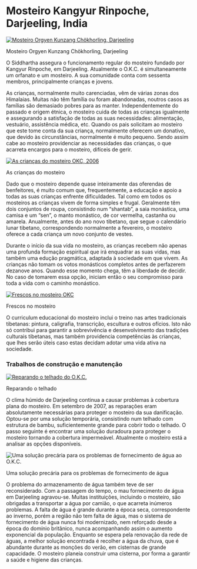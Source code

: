 #  Mosteiro Kangyur Rinpoche, Darjeeling, India 

[ ![Mosteiro Orgyen Kunzang Chökhorling, Darjeeling](/images/img_okc_monastere-150x150.jpg) ](/images/img_okc_monastere.jpg)

Mosteiro Orgyen Kunzang Chökhorling, Darjeeling 

O Siddhartha assegura o funcionamento regular do mosteiro fundado por Kangyur Rinpoche, em Darjeeling. Atualmente o O.K.C. é simultaneamente um orfanato e um mosteiro. A sua comunidade conta com sessenta membros, principalmente crianças e jovens. 

As crianças, normalmente muito carenciadas, vêm de várias zonas dos Himalaias. Muitas não têm família ou foram abandonadas, noutros casos as famílias são demasiado pobres para as manter. Independentemente do passado e origem étnica, o mosteiro cuida de todas as crianças igualmente e assegurando a satisfação de todas as suas necessidades: alimentação, vestuário, assistência médica, etc. Quando os pais solicitam ao mosteiro que este tome conta da sua criança, normalmente oferecem um donativo, que devido às circunstâncias, normalmente é muito pequeno. Sendo assim cabe ao mosteiro providenciar as necessidades das crianças, o que acarreta encargos para o mosteiro, difíceis de gerir. 

[ ![As crianças do mosteiro OKC, 2006](/images/img_okc_1-150x150.jpg) ](/images/img_okc_1.jpg)

As crianças do mosteiro 

Dado que o mosteiro depende quase inteiramente das oferendas de benfeitores, é muito comum que, frequentemente, a educação e apoio a todas as suas crianças enfrente dificuldades. Tal como em todos os mosteiros as crianças vivem de forma simples e frugal. Geralmente têm dois conjuntos de roupa, consistindo num “shantab”, a saia monástica, uma camisa e um “sen”, o manto monástico, de cor vermelha, castanha ou amarela. Anualmente, antes do ano novo tibetano, que segue o calendário lunar tibetano, correspondendo normalmente a fevereiro, o mosteiro oferece a cada criança um novo conjunto de vestes. 

Durante o início da sua vida no mosteiro, as crianças recebem não apenas uma profunda formação espiritual que irá enquadrar as suas vidas, mas também uma edução pragmática, adaptada à sociedade em que vivem. As crianças não tomam os votos monásticos completos antes de perfazerem dezanove anos. Quando esse momento chega, têm a liberdade de decidir. No caso de tomarem essa opção, iniciam então o seu compromisso para toda a vida com o caminho monástico. 

[ ![Frescos no mosteiro OKC](/images/img_okc_fresque-150x150.jpg) ](/images/img_okc_fresque.jpg)

Frescos no mosteiro 

O curriculum educacional do mosteiro inclui o treino nas artes tradicionais tibetanas: pintura, caligrafia, transcrição, escultura e outros ofícios. Isto não só contribui para garantir a sobrevivência e desenvolvimento das tradições culturais tibetanas, mas também providencia competências às crianças, que lhes serão úteis caso estas decidam adotar uma vida ativa na sociedade. 

###  Trabalhos de construção e manutenção 

[ ![Reparando o telhado do O.K.C.](/images/img_okc_toit-150x150.jpg) ](/images/img_okc_toit.jpg)

Reparando o telhado 

O clima húmido de Darjeeling continua a causar problemas à cobertura plana do mosteiro. Em setembro de 2007, as reparações eram absolutamente necessárias para proteger o mosteiro da sua danificação. Optou-se por uma solução temporária, consistindo num telhado com estrutura de bambu, suficientemente grande para cobrir todo o telhado. O passo seguinte é encontrar uma solução duradoura para proteger o mosteiro tornando a cobertura impermeável. Atualmente o mosteiro está a analisar as opções disponíveis. 

![Uma solução precária para os problemas de fornecimento de água ao O.K.C.](/images/img_okc_water.jpg)

Uma solução precária para os problemas de fornecimento de água 

O problema do armazenamento de água também teve de ser reconsiderado. Com a passagem do tempo, o mau fornecimento de água em Darjeeling agravou-se. Muitas instituições, incluindo o mosteiro, são obrigadas a transportar a água por camião, o que acarreta inúmeros problemas. A falta de água é grande durante a época seca, correspondente ao inverno, porém a região não tem falta de água, mas o sistema de fornecimento de água nunca foi modernizado, nem reforçado desde a época do domínio britânico, nunca acompanhando assim o aumento exponencial da população. Enquanto se espera pela renovação da rede de águas, a melhor solução encontrada é recolher a água da chuva, que é abundante durante as monções do verão, em cisternas de grande capacidade. O mosteiro planeia construir uma cisterna, por forma a garantir a saúde e higiene das crianças. 
